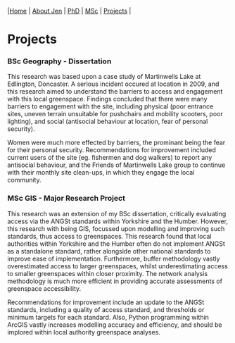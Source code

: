 |[Home](index.md)    | [About Jen](AboutJen.md) |   [PhD](PhD.md)  | [MSc](MSc.md)    | [Projects](Projects.md)  | 

# Projects

### BSc Geography - Dissertation

This research was based upon a case study of Martinwells Lake at Edlington, Doncaster. A serious incident occured at location in 2009,
and this research aimed to understand the barriers to access and engagement with this local greenspace. Findings concluded that there were
many barriers to engagement with the site, including physical (poor entrance sites, uneven terrain unsuitable for pushchairs and mobility scooters, poor lighting), and 
social (antisocial behaviour at location, fear of personal security). 

Women were much more effected by barriers, the prominant being the fear for their personal security. Recommendations for improvement included current users of the site
(eg. fishermen and dog walkers) to report any antisocial behaviour, and the Friends of Martinwells Lake group to continue with their monthly site clean-ups, in which they engage the local community. 

### MSc GIS - Major Research Project

This research was an extension of my BSc dissertation, critically evaluating access via the ANGSt standards within Yorkshire and the Humber. However, this research with being GIS, focussed upon modelling and improving such standards, thus access to greenspaces. This research found that local authorities within Yorkshire and the Humber often do not implement ANGSt as a standalone standard, rather alongside other national standards to improve ease of implementation. Furthermore, buffer methodology vastly overestimated access to larger greenspaces, whilst underestimating access to smaller greenspaces within closer proximity. The network analysis methodology is much more efficient in providing accurate assessments of greenspace accessibility.

Recommendations for improvement include an update to the ANGSt standards, including a quality of access standard, and thresholds or minimum targets
for each standard. Also, Python programming within ArcGIS vastly increases modelling accuracy and efficiency, and should be implored within
local authority greenspace analyses. 
